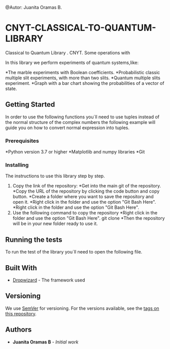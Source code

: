 
@Autor: Juanita Oramas B.
# CNYT-CLASSICAL-TO-QUANTUM-LIBRARY

Classical to Quantum Library . CNYT. Some operations with 

In this library we perform experiments of quantum systems,like:

*The marble experiments with Boolean coefficients.
*Probabilistic classic multiple slit experiments, with more than two slits.
*Quantum multiple slits experiment.
*Graph with a bar chart showing the probabilities of a vector of state. 

## Getting Started

In order to use the following functions you´ll need to use tuples instead of the normal structure of the complex numbers the following example will guide you on how to convert normal expression into tuples.


### Prerequisites

*Python version 3.7 or higher
*Matplotlib and numpy libraries
*Git

### Installing

The instructions to use this library step by step.

1. Copy the link of the repository:
  *Get into the main git of the repository.
  *Copy the URL of the repository by clicking the code button and copy button.
  *Create a folder where you want to save the repository and open it.
  *Right click in the folder and use the option "Git Bash Here".
  *Right click in the folder and use the option "Git Bash Here".
2. Use the following command to copy the repository
  *Right click in the folder and use the option "Git Bash Here".
    git clone
  *Then the repository will be in your new folder ready to use it.


## Running the tests

To run the test of the library you´ll need to open the following file.




## Built With

* [Dropwizard](https://www.jetbrains.com/es-es/pycharm/) - The framework used



## Versioning

We use [SemVer](http://semver.org/) for versioning. For the versions available, see the [tags on this repository](https://github.com/your/project/tags). 

## Authors

* **Juanita Oramas B** - *Initial work* 




